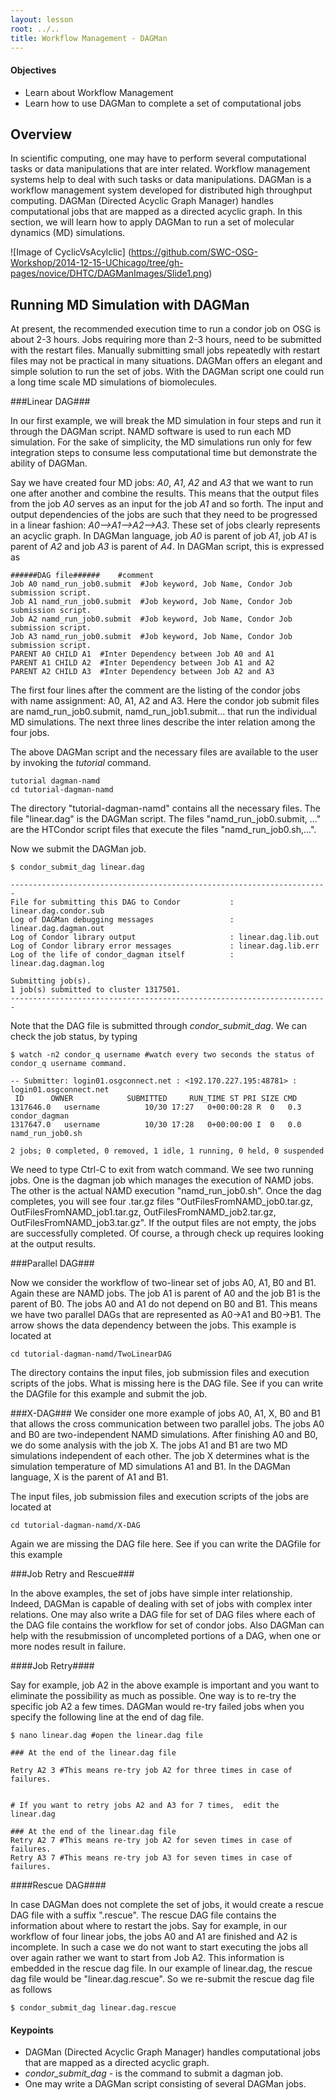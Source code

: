 ```yaml
---
layout: lesson
root: ../..
title: Workflow Management - DAGMan
---
```

<div class="objectives" markdown="1">

#### Objectives
*   Learn about Workflow Management 
*   Learn how to use DAGMan to complete a set of computational jobs
</div>

<h2> Overview </h2> 


In scientific computing, one may have to perform several computational tasks or 
data manipulations that are inter related. Workflow management 
systems help to deal with such tasks or data manipulations. DAGMan is a workflow management 
system developed for distributed high throughput 
computing. DAGMan (Directed Acyclic Graph Manager) handles computational jobs 
that are mapped as a directed acyclic graph. In this section, we will learn how to 
apply DAGMan to run a set of molecular dynamics (MD) simulations. 

![Image of CyclicVsAcylclic] 
(https://github.com/SWC-OSG-Workshop/2014-12-15-UChicago/tree/gh-pages/novice/DHTC/DAGManImages/Slide1.png)

<h2> Running MD Simulation with DAGMan   </h2> 

At present, the recommended execution time to run a condor job on OSG is about 2-3 hours. Jobs
requiring more than 2-3 hours, need to be submitted with the restart files. Manually 
submitting small jobs repeatedly with restart files may not be practical in many 
situations. DAGMan offers an elegant and simple solution to run the set of jobs. With 
the DAGMan script one could run a long time scale MD simulations of biomolecules. 

###Linear DAG###

In our first example, we will break the MD simulation in four steps and run it through the 
DAGMan script. NAMD software is used to run each MD simulation. For the sake of 
simplicity, the MD simulations run only for few 
integration steps to consume less computational time but demonstrate the ability 
of DAGMan. 

Say we have created four MD jobs: *A0*, *A1*, *A2* and *A3* that we want to run one 
after another and combine the results. This means that the output files from the 
job *A0* serves as an input for the job *A1* and so forth. The input and output 
dependencies of the jobs are such that they need to be progressed in a linear 
fashion:  *A0-->A1-->A2-->A3*. These set of jobs clearly represents an 
acyclic graph. In DAGMan language, job *A0* is parent of job *A1*,  job *A1* is 
parent of *A2* and job *A3* is parent of *A4*. In DAGMan script, this is expressed as 

~~~
######DAG file######    #comment
Job A0 namd_run_job0.submit  #Job keyword, Job Name, Condor Job submission script.
Job A1 namd_run_job0.submit  #Job keyword, Job Name, Condor Job submission script.
Job A2 namd_run_job0.submit  #Job keyword, Job Name, Condor Job submission script.
Job A3 namd_run_job0.submit  #Job keyword, Job Name, Condor Job submission script.
PARENT A0 CHILD A1  #Inter Dependency between Job A0 and A1
PARENT A1 CHILD A2  #Inter Dependency between Job A1 and A2 
PARENT A2 CHILD A3  #Inter Dependency between Job A2 and A3
~~~

The first four lines after the comment are the listing of the condor jobs  
with name assignment:  A0, A1, A2 and A3. Here the condor job submit files are 
 namd_run_job0.submit, namd_run_job1.submit... that run the individual 
MD simulations.  The next three lines describe the inter relation 
among the four jobs. 

The above DAGMan script and the necessary files are available to the user 
by invoking the *tutorial* command. 

~~~
tutorial dagman-namd
cd tutorial-dagman-namd
~~~

The directory "tutorial-dagman-namd" contains all the necessary files. The file 
"linear.dag" is the DAGMan script. The files "namd_run_job0.submit, ..." are the 
HTCondor script files that execute the files "namd_run_job0.sh,...".


Now we submit the DAGMan job.  

~~~
$ condor_submit_dag linear.dag 

-----------------------------------------------------------------------
File for submitting this DAG to Condor           : linear.dag.condor.sub
Log of DAGMan debugging messages                 : linear.dag.dagman.out
Log of Condor library output                     : linear.dag.lib.out
Log of Condor library error messages             : linear.dag.lib.err
Log of the life of condor_dagman itself          : linear.dag.dagman.log

Submitting job(s).
1 job(s) submitted to cluster 1317501.
-----------------------------------------------------------------------

~~~

Note that the DAG file is submitted through  *condor_submit_dag*. We can check the job status, by typing

~~~
$ watch -n2 condor_q username #watch every two seconds the status of condor_q username command.

-- Submitter: login01.osgconnect.net : <192.170.227.195:48781> : login01.osgconnect.net
 ID      OWNER            SUBMITTED     RUN_TIME ST PRI SIZE CMD               
1317646.0   username          10/30 17:27   0+00:00:28 R  0   0.3  condor_dagman     
1317647.0   username          10/30 17:28   0+00:00:00 I  0   0.0  namd_run_job0.sh  

2 jobs; 0 completed, 0 removed, 1 idle, 1 running, 0 held, 0 suspended
~~~~
We need to type Ctrl-C to exit from watch command. We see two running jobs. One is the dagman 
job which manages the execution of NAMD jobs. The other is the actual NAMD 
execution "namd_run_job0.sh". Once the dag completes, you will see four .tar.gz 
files "OutFilesFromNAMD_job0.tar.gz, OutFilesFromNAMD_job1.tar.gz, OutFilesFromNAMD_job2.tar.gz, 
OutFilesFromNAMD_job3.tar.gz". If the output files are not empty, the jobs are 
successfully completed. Of course, a through check up requires looking at the output results.  

###Parallel DAG###

Now we consider the workflow of two-linear set of jobs A0, A1, B0 and B1. Again these are 
NAMD jobs. The job A1 is parent 
of A0 and the job B1 is the parent of B0. The jobs A0 and A1 do not depend on B0 and B1. This 
means we have two parallel DAGs that are represented as A0->A1 and B0->B1. The arrow shows the 
data dependency between the jobs.  This example is located at 

~~~
cd tutorial-dagman-namd/TwoLinearDAG
~~~

The directory contains the input files, job submission files and execution scripts of the 
jobs. What is missing here is the DAG file. See if you can write the DAGfile for this example 
and submit the job. 

###X-DAG###
We consider one more example of jobs A0, A1, X, B0 and B1 that allows the cross communication 
between two parallel jobs. The jobs A0 and B0 are two-independent NAMD simulations. After 
finishing A0 and B0, we do some analysis with the job X. The jobs A1 and B1 are two MD 
simulations independent of each other. The job X determines what is the simulation temperature 
of MD simulations A1 and B1. In the DAGMan language, X is the parent of A1 and B1.  


The input files, job submission files and execution scripts of the 
jobs are located at 

~~~
cd tutorial-dagman-namd/X-DAG
~~~

Again we are missing the DAG file here. See if you can write the DAGfile for this example 

###Job Retry and Rescue###

In the above examples, the set of jobs have simple inter relationship.  Indeed,  DAGMan is capable of dealing with set of jobs with complex inter relations.  One may also write a DAG file for set of DAG files where each of the DAG file contains the workflow for set of condor jobs.  Also DAGMan can help with the resubmission of uncompleted portions of a DAG, when one or more nodes result in failure.  

####Job Retry####

Say for example,  job A2 in the above example is  important and you want to eliminate the possibility as much as possible. One way is to re-try the specific job A2 a few times. DAGMan would re-try  failed jobs when you specify the following line at the end of dag file.

~~~ 
$ nano linear.dag #open the linear.dag file
 
### At the end of the linear.dag file
 
Retry A2 3 #This means re-try job A2 for three times in case of failures. 


# If you want to retry jobs A2 and A3 for 7 times,  edit the linear.dag 
 
### At the end of the linear.dag file
Retry A2 7 #This means re-try job A2 for seven times in case of failures.
Retry A3 7 #This means re-try job A3 for seven times in case of failures.
~~~
 
####Rescue DAG####

In case DAGMan  does not complete the set of jobs, it would create a rescue DAG file with a 
suffix ".rescue". The rescue DAG file contains the information about where to restart 
the jobs. Say for example, in our workflow of four linear jobs, the jobs A0 and A1 are 
finished and A2 is incomplete. In such a case we do not want to start executing the jobs 
all over again rather we want to start from Job A2. This information is embedded 
in the rescue dag file. In our example of linear.dag, the rescue dag file would 
be "linear.dag.rescue". So we re-submit the rescue dag file 
as follows

~~~
$ condor_submit_dag linear.dag.rescue
~~~
 
<div class="keypoints" markdown="1">

#### Keypoints
*   DAGMan (Directed Acyclic Graph Manager) handles computational jobs that are mapped as a directed acyclic graph.
*   *condor_submit_dag* - is the command to submit a dagman job. 
*   One may write a DAGMan script consisting of several DAGMan jobs. 
</div>
